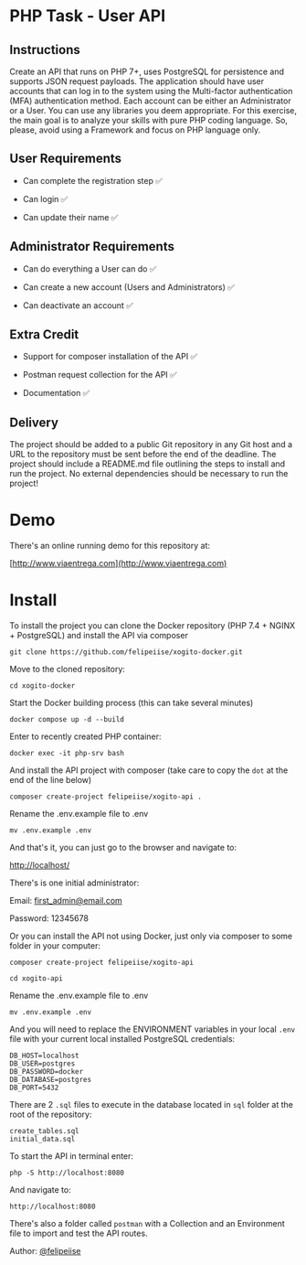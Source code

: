 # PHP Task - User API

## Instructions

Create an API that runs on PHP 7+, uses PostgreSQL for persistence and supports JSON request payloads. The application should have user accounts that can log in to the system using the Multi-factor authentication (MFA) authentication method. Each account can be either an Administrator or a User.
You can use any libraries you deem appropriate. For this exercise, the main goal is to analyze your skills with pure PHP coding language. So, please, avoid using a Framework and focus on PHP language only.

## User Requirements
* Can complete the registration step ✅

* Can login ✅

* Can update their name ✅

## Administrator Requirements
* Can do everything a User can do ✅

* Can create a new account (Users and Administrators) ✅

* Can deactivate an account ✅

## Extra Credit
* Support for composer installation of the API ✅

* Postman request collection for the API ✅

* Documentation ✅

## Delivery

The project should be added to a public Git repository in any Git host and a URL to the repository must be sent before the end of the deadline. The project should include a README.md file outlining the steps to install and run the project. No external dependencies should be necessary to run the project!

# Demo

There's an online running demo for this repository at:

[http://www.viaentrega.com](http://www.viaentrega.com)

# Install

To install the project you can clone the Docker repository (PHP 7.4 + NGINX + PostgreSQL) and install the API via composer

```
git clone https://github.com/felipeiise/xogito-docker.git
```
Move to the cloned repository:
```
cd xogito-docker
```
Start the Docker building process (this can take several minutes)
```
docker compose up -d --build
```
Enter to recently created PHP container:
```
docker exec -it php-srv bash
```
And install the API project with composer (take care to copy the `dot` at the end of the line below)
```
composer create-project felipeiise/xogito-api .
```
Rename the .env.example file to .env
```
mv .env.example .env
```
And that's it, you can just go to the browser and navigate to:

[http://localhost/](http://localhost/)

There's is one initial administrator:

Email: first_admin@email.com

Password: 12345678



Or you can install the API not using Docker, just only via composer to some folder in your computer:
```
composer create-project felipeiise/xogito-api
```
```
cd xogito-api
```
Rename the .env.example file to .env
```
mv .env.example .env
```

And you will need to replace the ENVIRONMENT variables in your local `.env` file with your current local installed PostgreSQL credentials:
```
DB_HOST=localhost
DB_USER=postgres
DB_PASSWORD=docker
DB_DATABASE=postgres
DB_PORT=5432
```

There are 2 `.sql` files to execute in the database located in `sql` folder at the root of the repository:
```
create_tables.sql
initial_data.sql
```

To start the API in terminal enter:

```
php -S http://localhost:8080
```

And navigate to:
```
http://localhost:8080
```
There's also a folder called `postman` with a Collection and an Environment file to import and test the API routes.

Author: [@felipeiise](https://github.com/felipeiise)

